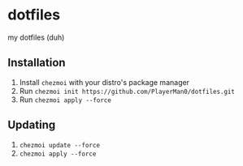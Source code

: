 # dotfiles
my dotfiles (duh)

## Installation
1. Install ```chezmoi``` with your distro's package manager
2. Run ```chezmoi init https://github.com/PlayerMan0/dotfiles.git ```
3. Run ```chezmoi apply --force```

## Updating
1. ```chezmoi update --force```
2. ```chezmoi apply --force```
